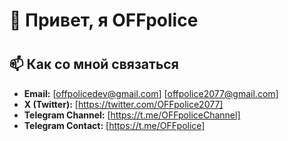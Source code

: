 # 👋 Привет, я OFFpolice
#
## 📫 Как со мной связаться

- **Email:** [offpolicedev@gmail.com] [offpolice2077@gmail.com]
- **X (Twitter):** [https://twitter.com/OFFpolice2077]
- **Telegram Channel:** [https://t.me/OFFpoliceChannel]
- **Telegram Contact:** [https://t.me/OFFpolice]
